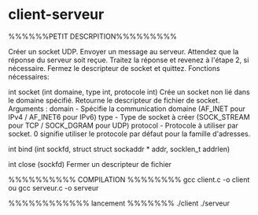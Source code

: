 # client-serveur

%%%%%%PETIT DESCRPITION%%%%%%%%%

Créer un socket UDP.
Envoyer un message au serveur.
Attendez que la réponse du serveur soit reçue.
Traitez la réponse et revenez à l'étape 2, si nécessaire.
Fermez le descripteur de socket et quittez.
Fonctions nécessaires:

  int socket (int domaine, type int, protocole int)
 Crée un socket non lié dans le domaine spécifié.
 Retourne le descripteur de fichier de socket.
Arguments : 
domain - Spécifie la communication 
domaine (AF_INET pour IPv4 / AF_INET6 pour IPv6) 
type - Type de socket à créer 
(SOCK_STREAM pour TCP / SOCK_DGRAM pour UDP) 
protocol - Protocole à utiliser par socket. 
0 signifie utiliser le protocole par défaut pour la famille d'adresses.

 int bind (int sockfd, struct struct sockaddr * addr, socklen_t addrlen)

  int close (sockfd)
 Fermer un descripteur de fichier


%%%%%%%%%% COMPILATION %%%%%%%%
gcc client.c -o client
ou
gcc serveur.c -o serveur

%%%%%%%%%%%% lancement %%%%%%%
./client
./serveur
